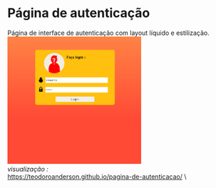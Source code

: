 # Página de autenticação
 Página de interface de autenticação com layout líquido e estilização.
<img src = "print.png" width = "300px"> \
*visualização :* \
https://teodoroanderson.github.io/pagina-de-autenticacao/ \

